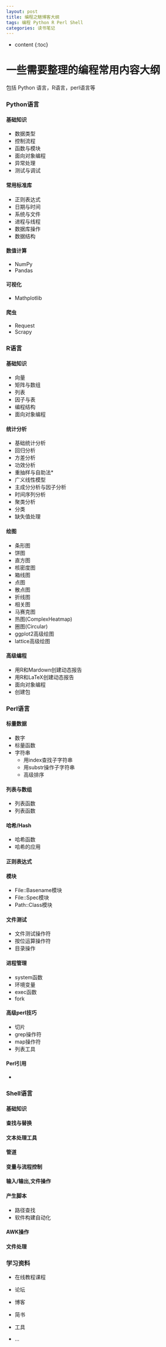 ```yaml
---
layout: post
title: 编程之魅博客大纲
tags: 编程 Python R Perl Shell
categories: 读书笔记
---
```


* content
{:toc}


# 一些需要整理的编程常用内容大纲

包括 Python 语言，R语言，perl语言等






### Python语言
#### 基础知识
* 数据类型
* 控制流程
* 函数与模块
* 面向对象编程
* 异常处理
* 测试与调试

#### 常用标准库
* 正则表达式
* 日期与时间
* 系统与文件
* 进程与线程
* 数据库操作
* 数据结构





<!--break-->

#### 数值计算
* NumPy
* Pandas

#### 可视化
* Mathplotlib

#### 爬虫
* Request
* Scrapy

### R语言

#### 基础知识

* 向量
* 矩阵与数组
* 列表
* 因子与表
* 编程结构
* 面向对象编程

#### 统计分析
* 基础统计分析
* 回归分析
* 方差分析
* 功效分析
* 重抽样与自助法*
* 广义线性模型
* 主成分分析与因子分析
* 时间序列分析
* 聚类分析
* 分类
* 缺失值处理 

#### 绘图
- 条形图
- 饼图
- 直方图
- 核密度图
- 箱线图
- 点图
- 散点图
- 折线图
- 相关图
- 马赛克图
- 热图(ComplexHeatmap)
- 圈图(Circular)
- ggplot2高级绘图
- lattice高级绘图

#### 高级编程
- 用R和Mardown创建动态报告
- 用R和LaTeX创建动态报告
- 面向对象编程
- 创建包

### Perl语言

#### 标量数据
* 数字
* 标量函数
* 字符串
	- 用index查找子字符串
	- 用substr操作子字符串
	- 高级排序

#### 列表与数组
* 列表函数
* 列表函数

#### 哈希/Hash
* 哈希函数
* 哈希的应用

#### 正则表达式


#### 模块
* File::Basename模块
* File::Spec模块
* Path::Class模块

#### 文件测试
* 文件测试操作符
* 按位运算操作符
* 目录操作

#### 进程管理
* system函数
* 环境变量
* exec函数
* fork

#### 高级perl技巧
* 切片
* grep操作符
* map操作符
* 列表工具

#### Perl引用
* 


### Shell语言

#### 基础知识

#### 查找与替换

#### 文本处理工具

#### 管道

#### 变量与流程控制

#### 输入/输出,文件操作

#### 产生脚本
* 路径查找
* 软件构建自动化

#### AWK操作


#### 文件处理



### 学习资料

- 在线教程课程

- 论坛

- 博客

- 简书

- 工具

- ...









